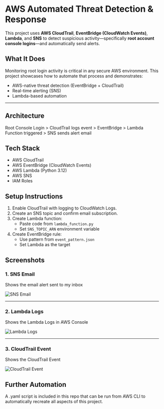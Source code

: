 # AWS Automated Threat Detection & Response

This project uses **AWS CloudTrail**, **EventBridge (CloudWatch Events)**, **Lambda**, and **SNS** to detect suspicious activity—specifically **root account console logins**—and automatically send alerts.

## What It Does

Monitoring root login activity is critical in any secure AWS environment. This project showcases how to automate that process and demonstrates:

- AWS-native threat detection (EventBridge + CloudTrail)
- Real-time alerting (SNS)
- Lambda-based automation

---

## Architecture

Root Console Login > CloudTrail logs event > EventBridge > Lambda Function triggered > SNS sends alert email

## Tech Stack

- AWS CloudTrail
- AWS EventBridge (CloudWatch Events)
- AWS Lambda (Python 3.12)
- AWS SNS
- IAM Roles

## Setup Instructions

1. Enable CloudTrail with logging to CloudWatch Logs.
2. Create an SNS topic and confirm email subscription.
3. Create Lambda function:
   - Paste code from `lambda_function.py`
   - Set `SNS_TOPIC_ARN` environment variable
4. Create EventBridge rule:
   - Use pattern from `event_pattern.json`
   - Set Lambda as the target

## Screenshots

### 1. SNS Email

Shows the email alert sent to my inbox

![SNS Email](Screenshots/sns-email.png)

---

### 2. Lambda Logs

Shows the Lambda Logs in AWS Console

![Lambda Logs](Screenshots/lambda-logs.png)

---

### 3. CloudTrail Event

Shows the CloudTrail Event

![CloudTrail Event](Screenshots/cloudtrail-event.png)

## Further Automation

A .yaml script is included in this repo that can be run from AWS CLI to automatically recreate all aspects of this project.